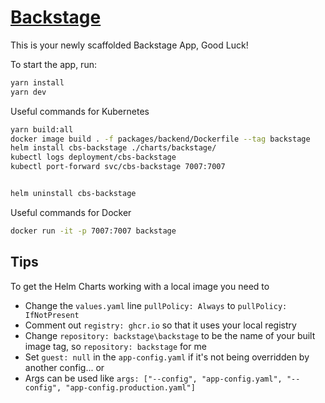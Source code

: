 # [Backstage](https://backstage.io)

This is your newly scaffolded Backstage App, Good Luck!

To start the app, run:

```sh
yarn install
yarn dev
```

Useful commands for Kubernetes

```sh
yarn build:all
docker image build . -f packages/backend/Dockerfile --tag backstage
helm install cbs-backstage ./charts/backstage/
kubectl logs deployment/cbs-backstage
kubectl port-forward svc/cbs-backstage 7007:7007


helm uninstall cbs-backstage
```

Useful commands for Docker

```sh
docker run -it -p 7007:7007 backstage
```


## Tips

To get the Helm Charts working with a local image you need to
- Change the `values.yaml` line `pullPolicy: Always` to `pullPolicy: IfNotPresent`
- Comment out `registry: ghcr.io` so that it uses your local registry
- Change `repository: backstage\backstage` to be the name of your built image tag, so `repository: backstage` for me
- Set `guest: null` in the `app-config.yaml` if it's not being overridden by another config... or
- Args can be used like `args: ["--config", "app-config.yaml", "--config", "app-config.production.yaml"]`